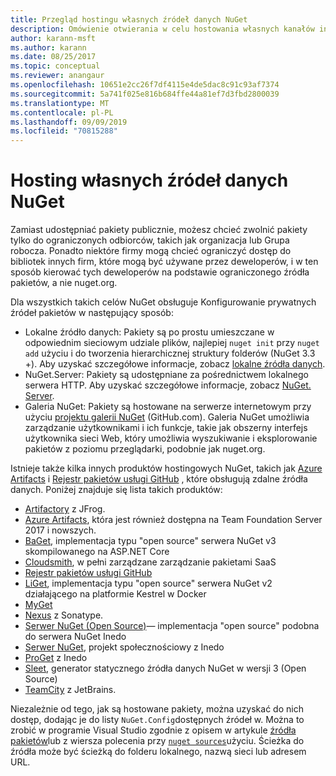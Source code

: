 ```yaml
---
title: Przegląd hostingu własnych źródeł danych NuGet
description: Omówienie otwierania w celu hostowania własnych kanałów informacyjnych lub Galerii pakietów NuGet lokalnie lub zdalnie.
author: karann-msft
ms.author: karann
ms.date: 08/25/2017
ms.topic: conceptual
ms.reviewer: anangaur
ms.openlocfilehash: 10651e2cc26f7df4115e4de5dac8c91c93af7374
ms.sourcegitcommit: 5a741f025e816b684ffe44a81ef7d3fbd2800039
ms.translationtype: MT
ms.contentlocale: pl-PL
ms.lasthandoff: 09/09/2019
ms.locfileid: "70815288"
---
```

# <a name="hosting-your-own-nuget-feeds"></a>Hosting własnych źródeł danych NuGet

Zamiast udostępniać pakiety publicznie, możesz chcieć zwolnić pakiety tylko do ograniczonych odbiorców, takich jak organizacja lub Grupa robocza. Ponadto niektóre firmy mogą chcieć ograniczyć dostęp do bibliotek innych firm, które mogą być używane przez deweloperów, i w ten sposób kierować tych deweloperów na podstawie ograniczonego źródła pakietów, a nie nuget.org.

Dla wszystkich takich celów NuGet obsługuje Konfigurowanie prywatnych źródeł pakietów w następujący sposób:

- Lokalne źródło danych: Pakiety są po prostu umieszczane w odpowiednim sieciowym udziale plików, najlepiej `nuget init` przy `nuget add` użyciu i do tworzenia hierarchicznej struktury folderów (NuGet 3.3 +). Aby uzyskać szczegółowe informacje, zobacz [lokalne źródła danych](../hosting-packages/local-feeds.md).
- NuGet.Server: Pakiety są udostępniane za pośrednictwem lokalnego serwera HTTP. Aby uzyskać szczegółowe informacje, zobacz [NuGet. Server](../hosting-packages/nuget-server.md).
- Galeria NuGet: Pakiety są hostowane na serwerze internetowym przy użyciu [projektu galerii NuGet](https://github.com/NuGet/NuGetGallery#build-and-run-the-gallery-in-arbitrary-number-easy-steps) (GitHub.com). Galeria NuGet umożliwia zarządzanie użytkownikami i ich funkcje, takie jak obszerny interfejs użytkownika sieci Web, który umożliwia wyszukiwanie i eksplorowanie pakietów z poziomu przeglądarki, podobnie jak nuget.org.

Istnieje także kilka innych produktów hostingowych NuGet, takich jak [Azure Artifacts](https://www.visualstudio.com/docs/package/nuget/publish) i [Rejestr pakietów usługi GitHub](https://help.github.com/articles/configuring-nuget-for-use-with-github-package-registry) , które obsługują zdalne źródła danych. Poniżej znajduje się lista takich produktów:

- [Artifactory](https://www.jfrog.com/artifactory/) z JFrog.
- [Azure Artifacts](https://www.visualstudio.com/docs/package/nuget/publish), która jest również dostępna na Team Foundation Server 2017 i nowszych.
- [BaGet](https://github.com/loic-sharma/BaGet), implementacja typu "open source" serwera NuGet v3 skompilowanego na ASP.NET Core
- [Cloudsmith](https://cloudsmith.io/l/nuget-feed/), w pełni zarządzane zarządzanie pakietami SaaS
- [Rejestr pakietów usługi GitHub](https://help.github.com/articles/configuring-nuget-for-use-with-github-package-registry)
- [LiGet](https://github.com/ai-traders/liget), implementacja typu "open source" serwera NuGet v2 działającego na platformie Kestrel w Docker
- [MyGet](http://myget.org)
- [Nexus](http://www.sonatype.org/nexus/) z Sonatype.
- [Serwer NuGet (Open Source)](http://nuget-server.net)— implementacja "open source" podobna do serwera NuGet Inedo
- [Serwer NuGet](http://nugetserver.net/), projekt społecznościowy z Inedo
- [ProGet](http://inedo.com/proget) z Inedo
- [Sleet](https://github.com/emgarten/sleet), generator statycznego źródła danych NuGet w wersji 3 (Open Source)
- [TeamCity](https://www.jetbrains.com/teamcity/) z JetBrains.

Niezależnie od tego, jak są hostowane pakiety, można uzyskać do nich dostęp, dodając je do listy `NuGet.Config`dostępnych źródeł w. Można to zrobić w programie Visual Studio zgodnie z opisem w artykule [źródła pakietów](../consume-packages/install-use-packages-visual-studio.md#package-sources)lub z wiersza polecenia przy [`nuget sources`](../reference/cli-reference/cli-ref-sources.md)użyciu. Ścieżka do źródła może być ścieżką do folderu lokalnego, nazwą sieci lub adresem URL.
